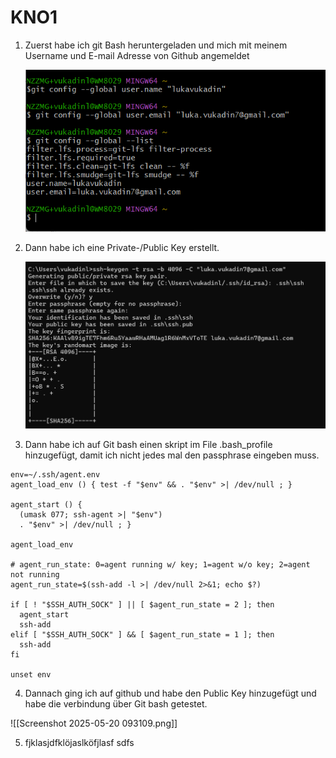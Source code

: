 # KNO1

1. Zuerst habe ich git Bash heruntergeladen und mich mit meinem Username und E-mail Adresse von Github angemeldet

    ![alt text](<Screenshot 2025-05-15 134729.png>) 
    
    
2. Dann habe ich eine Private-/Public Key erstellt.
    
    ![alt text](<Screenshot 2025-05-15 140308.png>)

3. Dann habe ich auf Git bash einen skript im File .bash_profile hinzugefügt, damit ich nicht jedes mal den passphrase eingeben muss.

```
env=~/.ssh/agent.env
agent_load_env () { test -f "$env" && . "$env" >| /dev/null ; }

agent_start () {
  (umask 077; ssh-agent >| "$env")
  . "$env" >| /dev/null ; }

agent_load_env

# agent_run_state: 0=agent running w/ key; 1=agent w/o key; 2=agent not running
agent_run_state=$(ssh-add -l >| /dev/null 2>&1; echo $?)

if [ ! "$SSH_AUTH_SOCK" ] || [ $agent_run_state = 2 ]; then
  agent_start
  ssh-add
elif [ "$SSH_AUTH_SOCK" ] && [ $agent_run_state = 1 ]; then
  ssh-add
fi

unset env

```



4. Dannach ging ich auf github und habe den Public Key hinzugefügt und habe die verbindung über Git bash getestet.

![[Screenshot 2025-05-20 093109.png]]


5. fjklasjdfklöjaslköfjlasf sdfs

